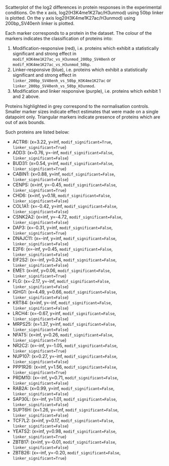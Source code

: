 
Scatterplot of the log2 differences in protein responses in the experimental conditions.
On the x axis, log2(H3K4me1K27ac/H3unmod) using 50bp linker is plotted. On the y axis log2(H3K4me1K27ac/H3unmod) using 200bp_SV40enh linker is plotted.

Each marker corresponds to a protein in the dataset. The colour of the markers indicates the classification of proteins into:

1. Modification-responsive (red), i.e. proteins which exhibit a statistically significant and strong effect in `modif_H3K4me1K27ac_vs_H3unmod_200bp_SV40enh` or `modif_H3K4me1K27ac_vs_H3unmod_50bp`.
2. Linker-responsive (blue), i.e. proteins which exhibit a statistically significant and strong effect in `linker_200bp_SV40enh_vs_50bp_H3K4me1K27ac` or `linker_200bp_SV40enh_vs_50bp_H3unmod`.
3. Modification and linker responsive (purple), i.e. proteins which exhibit 1 and 2 above.

Proteins highlighted in grey correspond to the normalisation controls.
Smaller marker sizes indicate effect estimates that were made on a single datapoint only.
Triangular markers indicate presence of proteins which are out of axis bounds.

Such proteins are listed below:

   - ACTR6: (x=3.22, y=inf, `modif_significant=True`, `linker_significant=True`)
   - ADD3: (x=0.76, y=-inf, `modif_significant=False`, `linker_significant=False`)
   - BUD31: (x=0.54, y=inf, `modif_significant=False`, `linker_significant=True`)
   - CABIN1: (x=0.88, y=inf, `modif_significant=False`, `linker_significant=False`)
   - CENPS: (x=inf, y=-0.45, `modif_significant=False`, `linker_significant=True`)
   - CHD6: (x=inf, y=0.18, `modif_significant=False`, `linker_significant=False`)
   - COL1A1: (x=-0.42, y=inf, `modif_significant=False`, `linker_significant=False`)
   - CSNK2A2: (x=inf, y=-4.72, `modif_significant=False`, `linker_significant=False`)
   - DAP3: (x=-0.31, y=inf, `modif_significant=False`, `linker_significant=True`)
   - DNAJC11: (x=-inf, y=inf, `modif_significant=False`, `linker_significant=False`)
   - E2F6: (x=-inf, y=0.45, `modif_significant=False`, `linker_significant=False`)
   - EIF2S2: (x=-inf, y=0.24, `modif_significant=False`, `linker_significant=False`)
   - EME1: (x=inf, y=0.06, `modif_significant=False`, `linker_significant=True`)
   - FLG: (x=-2.17, y=-inf, `modif_significant=False`, `linker_significant=False`)
   - IGHG1: (x=4.49, y=0.66, `modif_significant=False`, `linker_significant=False`)
   - KRT84: (x=inf, y=-inf, `modif_significant=False`, `linker_significant=False`)
   - LRCH4: (x=-0.67, y=inf, `modif_significant=False`, `linker_significant=False`)
   - MRPS25: (x=1.37, y=inf, `modif_significant=False`, `linker_significant=False`)
   - NFAT5: (x=inf, y=0.26, `modif_significant=False`, `linker_significant=True`)
   - NR2C2: (x=-inf, y=-1.05, `modif_significant=False`, `linker_significant=True`)
   - NUP107: (x=0.27, y=-inf, `modif_significant=False`, `linker_significant=False`)
   - PPP1R26: (x=inf, y=1.56, `modif_significant=False`, `linker_significant=True`)
   - PRDM10: (x=-inf, y=0.71, `modif_significant=False`, `linker_significant=False`)
   - RAB2A: (x=0.99, y=inf, `modif_significant=False`, `linker_significant=False`)
   - SAP30L: (x=-inf, y=1.01, `modif_significant=False`, `linker_significant=False`)
   - SUPT6H: (x=1.26, y=-inf, `modif_significant=False`, `linker_significant=False`)
   - TCF7L2: (x=inf, y=0.17, `modif_significant=False`, `linker_significant=False`)
   - YEATS2: (x=inf, y=0.98, `modif_significant=False`, `linker_significant=True`)
   - ZBTB17: (x=inf, y=-0.01, `modif_significant=False`, `linker_significant=False`)
   - ZBTB26: (x=-inf, y=-0.20, `modif_significant=False`, `linker_significant=True`)
        